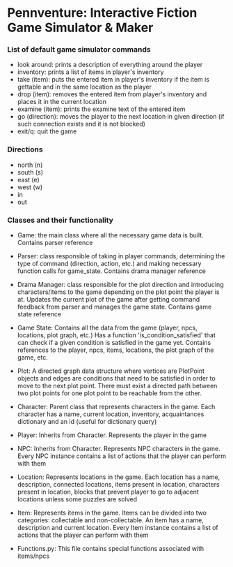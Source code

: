 # Pennventure: Interactive Fiction Game Simulator & Maker

### List of default game simulator commands
- look around: prints a description of everything around the player
- inventory: prints a list of items in player's inventory
- take (item): puts the entered item in player's inventory if the item is gettable and in the same location as the player
- drop (item): removes the entered item from player's inventory and places it in the current location
- examine (item): prints the examine text of the entered item
- go (direction): moves the player to the next location in given direction (if such connection exists and it is not blocked)
- exit/q: quit the game

### Directions
- north (n)
- south (s)
- east (e)
- west (w)
- in
- out

### Classes and their functionality

- Game: the main class where all the necessary game data is built. Contains parser reference

- Parser: class responsible of taking in player commands, determining the type of command (direction, action, etc.) and making necessary function calls for game_state. Contains drama manager reference

- Drama Manager: class responsible for the plot direction and introducing characters/items to the game depending on the plot point the player is at. Updates the current plot of the game after getting command feedback from parser and manages the game state. Contains game state reference

- Game State: Contains all the data from the game (player, npcs, locations, plot graph, etc.) Has a function 'is_condition_satisfied' that can check if a given condition is satisfied in the game yet. Contains references to the player, npcs, items, locations, the plot graph of the game, etc.

- Plot: A directed graph data structure where vertices are PlotPoint objects and edges are conditions that need to be satisfied in order to move to the next plot point. There must exist a directed path between two plot points for one plot point to be reachable from the other.

- Character: Parent class that represents characters in the game. Each character has a name, current location, inventory, acquaintances dictionary and an id (useful for dictionary query)

- Player: Inherits from Character. Represents the player in the game

- NPC: Inherits from Character. Represents NPC characters in the game. Every NPC instance contains a list of actions that the player can perform with them

- Location: Represents locations in the game. Each location has a name, description, connected locations, items present in location, characters present in location, blocks that prevent player to go to adjacent locations unless some puzzles are solved

- Item: Represents items in the game. Items can be divided into two categories: collectable and non-collectable. An item has a name, description and current location. Every Item instance contains a list of actions that the player can perform with them

- Functions.py: This file contains special functions associated with items/npcs
